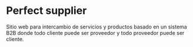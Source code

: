 # Perfect supplier

Sitio web para intercambio de servicios y productos basado en un sistema B2B donde todo cliente puede ser proveedor y todo proveedor puede ser cliente.
